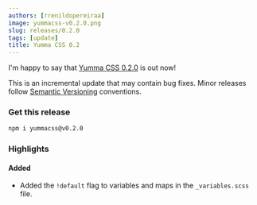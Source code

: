 ```yaml
---
authors: [rrenildopereiraa]
image: yummacss-v0.2.0.png
slug: releases/0.2.0
tags: [update]
title: Yumma CSS 0.2
---
```


I'm happy to say that [Yumma CSS 0.2.0](https://github.com/yumma-lib/yumma-css/releases/tag/v0.2.0) is out now!

This is an incremental update that may contain bug fixes. Minor releases follow [Semantic Versioning](https://docs.npmjs.com/about-semantic-versioning) conventions.

<!-- truncate -->

### Get this release

```bash
npm i yummacss@v0.2.0
```

### Highlights

#### Added
- Added the `!default` flag to variables and maps in the `_variables.scss` file.